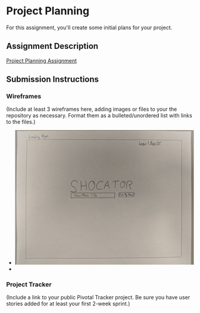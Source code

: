 # Project Planning
For this assignment, you'll create some initial plans for your project.

## Assignment Description
[Project Planning Assignment](https://education.launchcode.org/liftoff/assignments/planning/)

## Submission Instructions

### Wireframes

(Include at least 3 wireframes here, adding images or files to your the repository as necessary. Format them as a bulleted/unordered list with links to the files.)

* ![Landing Page](https://github.com/joellis13/liftoff-assignments/blob/master/P3-Project_Planning/LandingPage.jpg)
*

### Project Tracker

(Include a link to your public Pivotal Tracker project. Be sure you have user stories added for at least your first 2-week sprint.)
